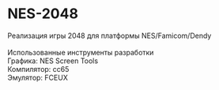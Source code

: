 # NES-2048

Реализация игры 2048 для платформы NES/Famicom/Dendy<br><br>
Использованные инструменты разработки<br>
Графика: NES Screen Tools<br>
Компилятор: cc65<br>
Эмулятор: FCEUX<br>
